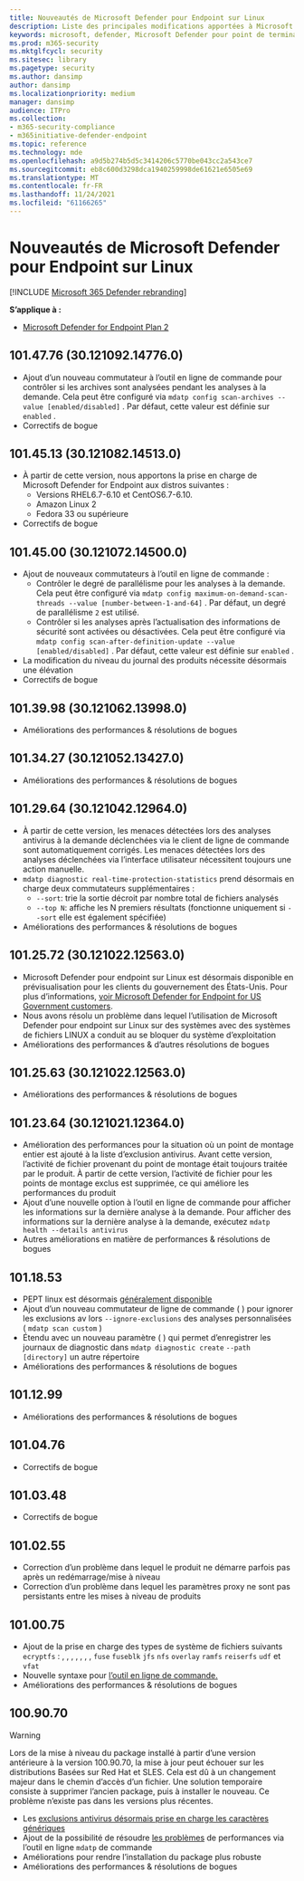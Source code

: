 ```yaml
---
title: Nouveautés de Microsoft Defender pour Endpoint sur Linux
description: Liste des principales modifications apportées à Microsoft Defender pour Endpoint sur Linux.
keywords: microsoft, defender, Microsoft Defender pour point de terminaison, linux, whatsnew, release
ms.prod: m365-security
ms.mktglfcycl: security
ms.sitesec: library
ms.pagetype: security
ms.author: dansimp
author: dansimp
ms.localizationpriority: medium
manager: dansimp
audience: ITPro
ms.collection:
- m365-security-compliance
- m365initiative-defender-endpoint
ms.topic: reference
ms.technology: mde
ms.openlocfilehash: a9d5b274b5d5c3414206c5770be043cc2a543ce7
ms.sourcegitcommit: eb8c600d3298dca1940259998de61621e6505e69
ms.translationtype: MT
ms.contentlocale: fr-FR
ms.lasthandoff: 11/24/2021
ms.locfileid: "61166265"
---
```

# <a name="whats-new-in-microsoft-defender-for-endpoint-on-linux"></a>Nouveautés de Microsoft Defender pour Endpoint sur Linux

[!INCLUDE [Microsoft 365 Defender rebranding](../../includes/microsoft-defender.md)]

**S’applique à :**
- [Microsoft Defender for Endpoint Plan 2](https://go.microsoft.com/fwlink/p/?linkid=2154037)

## <a name="1014776-30121092147760"></a>101.47.76 (30.121092.14776.0)

- Ajout d’un nouveau commutateur à l’outil en ligne de commande pour contrôler si les archives sont analysées pendant les analyses à la demande. Cela peut être configuré via `mdatp config scan-archives --value [enabled/disabled]` . Par défaut, cette valeur est définie sur `enabled` .
- Correctifs de bogue

## <a name="1014513-30121082145130"></a>101.45.13 (30.121082.14513.0)

- À partir de cette version, nous apportons la prise en charge de Microsoft Defender for Endpoint aux distros suivantes : 
  - Versions RHEL6.7-6.10 et CentOS6.7-6.10.
  - Amazon Linux 2
  - Fedora 33 ou supérieure
- Correctifs de bogue


## <a name="1014500-30121072145000"></a>101.45.00 (30.121072.14500.0)

- Ajout de nouveaux commutateurs à l’outil en ligne de commande :
  - Contrôler le degré de parallélisme pour les analyses à la demande. Cela peut être configuré via `mdatp config maximum-on-demand-scan-threads --value [number-between-1-and-64]` . Par défaut, un degré de parallélisme `2` est utilisé.
  - Contrôler si les analyses après l’actualisation des informations de sécurité sont activées ou désactivées. Cela peut être configuré via `mdatp config scan-after-definition-update --value [enabled/disabled]` . Par défaut, cette valeur est définie sur `enabled` .
- La modification du niveau du journal des produits nécessite désormais une élévation
- Correctifs de bogue

## <a name="1013998-30121062139980"></a>101.39.98 (30.121062.13998.0)

- Améliorations des performances & résolutions de bogues

## <a name="1013427-30121052134270"></a>101.34.27 (30.121052.13427.0)

- Améliorations des performances & résolutions de bogues

## <a name="1012964-30121042129640"></a>101.29.64 (30.121042.12964.0)

- À partir de cette version, les menaces détectées lors des analyses antivirus à la demande déclenchées via le client de ligne de commande sont automatiquement corrigés. Les menaces détectées lors des analyses déclenchées via l’interface utilisateur nécessitent toujours une action manuelle.
- `mdatp diagnostic real-time-protection-statistics` prend désormais en charge deux commutateurs supplémentaires :
  - `--sort`: trie la sortie décroit par nombre total de fichiers analysés
  - `--top N`: affiche les N premiers résultats (fonctionne uniquement si `--sort` elle est également spécifiée)
- Améliorations des performances & résolutions de bogues

## <a name="1012572-30121022125630"></a>101.25.72 (30.121022.12563.0)

- Microsoft Defender pour endpoint sur Linux est désormais disponible en prévisualisation pour les clients du gouvernement des États-Unis. Pour plus d’informations, [voir Microsoft Defender for Endpoint for US Government customers](gov.md).
- Nous avons résolu un problème dans lequel l’utilisation de Microsoft Defender pour endpoint sur Linux sur des systèmes avec des systèmes de fichiers LINUX a conduit au se bloquer du système d’exploitation
- Améliorations des performances & d’autres résolutions de bogues

## <a name="1012563-30121022125630"></a>101.25.63 (30.121022.12563.0)

- Améliorations des performances & résolutions de bogues

## <a name="1012364-30121021123640"></a>101.23.64 (30.121021.12364.0)

- Amélioration des performances pour la situation où un point de montage entier est ajouté à la liste d’exclusion antivirus. Avant cette version, l’activité de fichier provenant du point de montage était toujours traitée par le produit. À partir de cette version, l’activité de fichier pour les points de montage exclus est supprimée, ce qui améliore les performances du produit
- Ajout d’une nouvelle option à l’outil en ligne de commande pour afficher les informations sur la dernière analyse à la demande. Pour afficher des informations sur la dernière analyse à la demande, exécutez `mdatp health --details antivirus`
- Autres améliorations en matière de performances & résolutions de bogues

## <a name="1011853"></a>101.18.53

- PEPT linux est désormais [généralement disponible](https://techcommunity.microsoft.com/t5/microsoft-defender-for-endpoint/edr-for-linux-is-now-is-generally-available/ba-p/2048539)
- Ajout d’un nouveau commutateur de ligne de commande ( ) pour ignorer les exclusions av lors `--ignore-exclusions` des analyses personnalisées ( `mdatp scan custom` )
- Étendu avec un nouveau paramètre ( ) qui permet d’enregistrer les journaux de diagnostic dans `mdatp diagnostic create` `--path [directory]` un autre répertoire
- Améliorations des performances & résolutions de bogues

## <a name="1011299"></a>101.12.99

- Améliorations des performances & résolutions de bogues

## <a name="1010476"></a>101.04.76

- Correctifs de bogue

## <a name="1010348"></a>101.03.48

- Correctifs de bogue

## <a name="1010255"></a>101.02.55

- Correction d’un problème dans lequel le produit ne démarre parfois pas après un redémarrage/mise à niveau
- Correction d’un problème dans lequel les paramètres proxy ne sont pas persistants entre les mises à niveau de produits

## <a name="1010075"></a>101.00.75

- Ajout de la prise en charge des types de système de fichiers suivants `ecryptfs` : , , , , , , , `fuse` `fuseblk` `jfs` `nfs` `overlay` `ramfs` `reiserfs` `udf` et `vfat`
- Nouvelle syntaxe pour [l’outil en ligne de commande.](linux-resources.md#configure-from-the-command-line)
- Améliorations des performances & résolutions de bogues

## <a name="1009070"></a>100.90.70

> [!WARNING]
> Lors de la mise à niveau du package installé à partir d’une version antérieure à la version 100.90.70, la mise à jour peut échouer sur les distributions Basées sur Red Hat et SLES. Cela est dû à un changement majeur dans le chemin d’accès d’un fichier. Une solution temporaire consiste à supprimer l’ancien package, puis à installer le nouveau. Ce problème n’existe pas dans les versions plus récentes.

- Les [exclusions antivirus désormais prise en charge les caractères génériques](linux-exclusions.md#supported-exclusion-types)
- Ajout de la possibilité de résoudre [les problèmes](linux-support-perf.md) de performances via l’outil en ligne `mdatp` de commande
- Améliorations pour rendre l’installation du package plus robuste
- Améliorations des performances & résolutions de bogues
